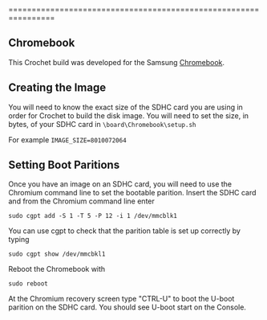 
================================================================

Chromebook
--------------------------------

This Crochet build was developed for the Samsung [Chromebook](http://www.samsung.com/ca/consumer/office/chrome-devices/chromebooks/XE303C12-A01CA).  


Creating the Image
--------------------------------

You will need to know the exact size of the SDHC card you are using in order for Crochet to build the disk image. You will need to set the size, in bytes, of your SDHC card in `\board\Chromebook\setup.sh` 

For example
`
IMAGE_SIZE=8010072064
`

Setting Boot Paritions
--------------------------------

Once you have an image on an SDHC card, you will need to use the Chromium command line to set the bootable parition.  Insert the SDHC card and from the Chromium command line enter

`
sudo cgpt add -S 1 -T 5 -P 12 -i 1 /dev/mmcblk1
`

You can use cgpt to check that the parition table is set up correctly by typing

`sudo cgpt show /dev/mmcbkl1`

Reboot the Chromebook with

`sudo reboot`

At the Chromium recovery screen type "CTRL-U" to boot the U-boot parition on the SDHC card.  You should see U-boot start on the Console.


 





